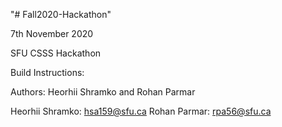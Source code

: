 "# Fall2020-Hackathon" 

7th November 2020

SFU CSSS Hackathon

Build Instructions:



Authors: Heorhii Shramko and Rohan Parmar

Heorhii Shramko: hsa159@sfu.ca
Rohan Parmar: rpa56@sfu.ca